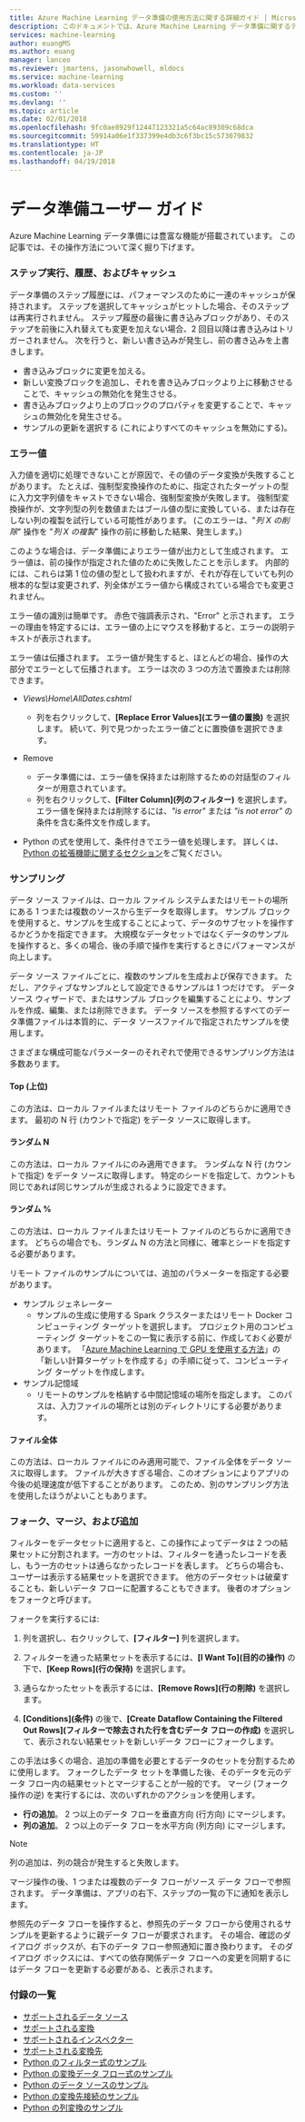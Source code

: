 ```yaml
---
title: Azure Machine Learning データ準備の使用方法に関する詳細ガイド | Microsoft Docs
description: このドキュメントでは、Azure Machine Learning データ準備に関するデータの問題を解決する方法の概要と詳細について説明します
services: machine-learning
author: euangMS
ms.author: euang
manager: lanceo
ms.reviewer: jmartens, jasonwhowell, mldocs
ms.service: machine-learning
ms.workload: data-services
ms.custom: ''
ms.devlang: ''
ms.topic: article
ms.date: 02/01/2018
ms.openlocfilehash: 9fc0ae8929f12447123321a5c64ac89309c68dca
ms.sourcegitcommit: 59914a06e1f337399e4db3c6f3bc15c573079832
ms.translationtype: HT
ms.contentlocale: ja-JP
ms.lasthandoff: 04/19/2018
---
```

# <a name="data-preparations-user-guide"></a>データ準備ユーザー ガイド 
Azure Machine Learning データ準備には豊富な機能が搭載されています。 この記事では、その操作方法について深く掘り下げます。

### <a name="step-execution-history-and-caching"></a>ステップ実行、履歴、およびキャッシュ 
データ準備のステップ履歴には、パフォーマンスのために一連のキャッシュが保持されます。 ステップを選択してキャッシュがヒットした場合、そのステップは再実行されません。 ステップ履歴の最後に書き込みブロックがあり、そのステップを前後に入れ替えても変更を加えない場合、2 回目以降は書き込みはトリガーされません。 次を行うと、新しい書き込みが発生し、前の書き込みを上書きします。

- 書き込みブロックに変更を加える。
- 新しい変換ブロックを追加し、それを書き込みブロックより上に移動させることで、キャッシュの無効化を発生させる。
- 書き込みブロックより上のブロックのプロパティを変更することで、キャッシュの無効化を発生させる。
- サンプルの更新を選択する (これによりすべてのキャッシュを無効にする)。

### <a name="error-values"></a>エラー値

入力値を適切に処理できないことが原因で、その値のデータ変換が失敗することがあります。 たとえば、強制型変換操作のために、指定されたターゲットの型に入力文字列値をキャストできない場合、強制型変換が失敗します。 強制型変換操作が、文字列型の列を数値またはブール値の型に変換している、または存在しない列の複製を試行している可能性があります。 (このエラーは、"*列 X の削除*" 操作を "*列 X の複製*" 操作の前に移動した結果、発生します。)

このような場合は、データ準備によりエラー値が出力として生成されます。 エラー値は、前の操作が指定された値のために失敗したことを示します。 内部的には、これらは第 1 位の値の型として扱われますが、それが存在していても列の根本的な型は変更されず、列全体がエラー値から構成されている場合でも変更されません。

エラー値の識別は簡単です。 赤色で強調表示され、"Error" と示されます。 エラーの理由を特定するには、エラー値の上にマウスを移動すると、エラーの説明テキストが表示されます。

エラー値は伝播されます。 エラー値が発生すると、ほとんどの場合、操作の大部分でエラーとして伝播されます。 エラーは次の 3 つの方法で置換または削除できます。

* *Views\\Home\\AllDates.cshtml*
    -  列を右クリックして、**[Replace Error Values]\(エラー値の置換\)** を選択します。 続いて、列で見つかったエラー値ごとに置換値を選択できます。

* Remove
    - データ準備には、エラー値を保持または削除するための対話型のフィルターが用意されています。
    - 列を右クリックして、**[Filter Column]\(列のフィルター\)** を選択します。 エラー値を保持または削除するには、*"is error"* または *"is not error"* の条件を含む条件文を作成します。

* Python の式を使用して、条件付きでエラー値を処理します。 詳しくは、[Python の拡張機能に関するセクション](data-prep-python-extensibility-overview.md)をご覧ください。

### <a name="sampling"></a>サンプリング
データ ソース ファイルは、ローカル ファイル システムまたはリモートの場所にある 1 つまたは複数のソースから生データを取得します。 サンプル ブロックを使用すると、サンプルを生成することによって、データのサブセットを操作するかどうかを指定できます。 大規模なデータセットではなくデータのサンプルを操作すると、多くの場合、後の手順で操作を実行するときにパフォーマンスが向上します。

データ ソース ファイルごとに、複数のサンプルを生成および保存できます。 ただし、アクティブなサンプルとして設定できるサンプルは 1 つだけです。 データ ソース ウィザードで、またはサンプル ブロックを編集することにより、サンプルを作成、編集、または削除できます。 データ ソースを参照するすべてのデータ準備ファイルは本質的に、データ ソースファイルで指定されたサンプルを使用します。

さまざまな構成可能なパラメーターのそれぞれで使用できるサンプリング方法は多数あります。

#### <a name="top"></a>Top (上位)
この方法は、ローカル ファイルまたはリモート ファイルのどちらかに適用できます。 最初の N 行 (カウントで指定) をデータ ソースに取得します。

#### <a name="random-n"></a>ランダム N 
この方法は、ローカル ファイルにのみ適用できます。 ランダムな N 行 (カウントで指定) をデータ ソースに取得します。 特定のシードを指定して、カウントも同じであれば同じサンプルが生成されるように設定できます。

#### <a name="random-"></a>ランダム % 
この方法は、ローカル ファイルまたはリモート ファイルのどちらかに適用できます。 どちらの場合でも、ランダム N の方法と同様に、確率とシードを指定する必要があります。

リモート ファイルのサンプルについては、追加のパラメーターを指定する必要があります。

- サンプル ジェネレーター 
  - サンプルの生成に使用する Spark クラスターまたはリモート Docker コンピューティング ターゲットを選択します。 プロジェクト用のコンピューティング ターゲットをこの一覧に表示する前に、作成しておく必要があります。 「[Azure Machine Learning で GPU を使用する方法](how-to-use-gpu.md)」の「新しい計算ターゲットを作成する」の手順に従って、コンピューティング ターゲットを作成します。
- サンプル記憶域 
  - リモートのサンプルを格納する中間記憶域の場所を指定します。 このパスは、入力ファイルの場所とは別のディレクトリにする必要があります。

#### <a name="full-file"></a>ファイル全体 
この方法は、ローカル ファイルにのみ適用可能で、ファイル全体をデータ ソースに取得します。 ファイルが大きすぎる場合、このオプションによりアプリの今後の処理速度が低下することがあります。 このため、別のサンプリング方法を使用したほうがよいこともあります。


### <a name="fork-merge-and-append"></a>フォーク、マージ、および追加

フィルターをデータセットに適用すると、この操作によってデータは 2 つの結果セットに分割されます。一方のセットは、フィルターを通ったレコードを表し、もう一方のセットは通らなかったレコードを表します。 どちらの場合も、ユーザーは表示する結果セットを選択できます。 他方のデータセットは破棄することも、新しいデータ フローに配置することもできます。 後者のオプションをフォークと呼びます。

フォークを実行するには: 
1. 列を選択し、右クリックして、**[フィルター]** 列を選択します。

2. フィルターを通った結果セットを表示するには、**[I Want To]\(目的の操作\)** の下で、**[Keep Rows]\(行の保持\)** を選択します。

3. 通らなかったセットを表示するには、**[Remove Rows]\(行の削除\)** を選択します。

4. **[Conditions]\(条件\)** の後で、**[Create Dataflow Containing the Filtered Out Rows]\(フィルターで除去された行を含むデータ フローの作成\)** を選択して、表示されない結果セットを新しいデータ フローにフォークします。


この手法は多くの場合、追加の準備を必要とするデータのセットを分割するために使用します。 フォークしたデータ セットを準備した後、そのデータを元のデータ フロー内の結果セットとマージすることが一般的です。 マージ (フォーク操作の逆) を実行するには、次のいずれかのアクションを使用します。

- **行の追加**。 2 つ以上のデータ フローを垂直方向 (行方向) にマージします。 
- **列の追加**。 2 つ以上のデータ フローを水平方向 (列方向) にマージします。


>[!NOTE]
>列の追加は、列の競合が発生すると失敗します。


マージ操作の後、1 つまたは複数のデータ フローがソース データ フローで参照されます。 データ準備は、アプリの右下、ステップの一覧の下に通知を表示します。


参照先のデータ フローを操作すると、参照先のデータ フローから使用されるサンプルを更新するように親データ フローが要求されます。 その場合、確認のダイアログ ボックスが、右下のデータ フロー参照通知に置き換わります。 そのダイアログ ボックスには、すべての依存関係データ フローへの変更を同期するにはデータ フローを更新する必要がある、と表示されます。

### <a name="list-of-appendices"></a>付録の一覧 
* [サポートされるデータ ソース](data-prep-appendix2-supported-data-sources.md)  
* [サポートされる変換](data-prep-appendix3-supported-transforms.md)  
* [サポートされるインスペクター](data-prep-appendix4-supported-inspectors.md)  
* [サポートされる変換先](data-prep-appendix5-supported-destinations.md)  
* [Python のフィルター式のサンプル](data-prep-appendix6-sample-filter-expressions-python.md)  
* [Python の変換データ フロー式のサンプル](data-prep-appendix7-sample-transform-data-flow-python.md)  
* [Python のデータ ソースのサンプル](data-prep-appendix8-sample-source-connections-python.md)  
* [Python の変換先接続のサンプル](data-prep-appendix9-sample-destination-connections-python.md)  
* [Python の列変換のサンプル](data-prep-appendix10-sample-custom-column-transforms-python.md)  
